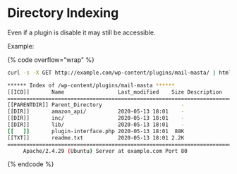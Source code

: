 # Directory Indexing

Even if a plugin is disable it may still be accessible.

Example:

{% code overflow="wrap" %}
```bash
curl -s -X GET http://example.com/wp-content/plugins/mail-masta/ | html2text

****** Index of /wp-content/plugins/mail-masta ******
[[ICO]]       Name                 Last_modified    Size Description
===========================================================================
[[PARENTDIR]] Parent_Directory                         -  
[[DIR]]       amazon_api/          2020-05-13 18:01    -  
[[DIR]]       inc/                 2020-05-13 18:01    -  
[[DIR]]       lib/                 2020-05-13 18:01    -  
[[   ]]       plugin-interface.php 2020-05-13 18:01  88K  
[[TXT]]       readme.txt           2020-05-13 18:01 2.2K  
===========================================================================
     Apache/2.4.29 (Ubuntu) Server at example.com Port 80
```
{% endcode %}

